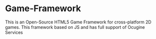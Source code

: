# Game-Framework
This is an Open-Source HTML5 Game Framework for cross-platform 2D games. This framework based on JS and has full support of Ocugine Services
